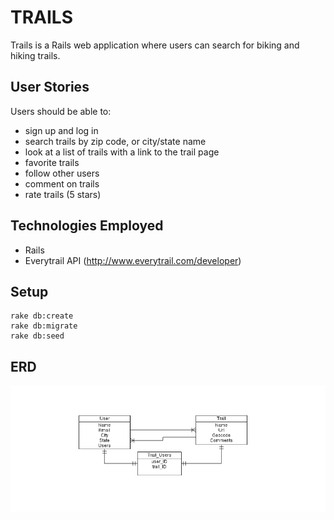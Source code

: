 TRAILS
======
Trails is a Rails web application where users can search for biking and hiking trails.

User Stories
------------
Users should be able to:

 - sign up and log in
 - search trails by zip code, or city/state name
 - look at a list of trails with a link to the trail page
 - favorite trails
 - follow other users
 - comment on trails
 - rate trails (5 stars)

Technologies Employed
------------
 - Rails
 - Everytrail API (http://www.everytrail.com/developer)

Setup
-----
	rake db:create
	rake db:migrate
	rake db:seed
 
ERD
------------
![](erd.png)

